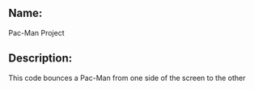 <h2>Name:</h2>
Pac-Man Project

<h2>Description:</h2> 
This code bounces a Pac-Man from one side of the screen to the other
